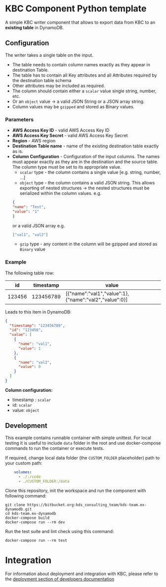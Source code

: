 # KBC Component Python template

A simple KBC writer component that allows to export data from KBC to an **existing table** in DynamoDB.


## Configuration

The writer takes a single table on the input.

- The table needs to contain column names exactly as they appear in destination Table.
- The table has to contain all Key attributes and all Attributes required by the destination table schema
- Other attributes may be included as required.
- The column should contain either a `scalar` value single string, number, etc. 
- Or an `object` value -> a valid JSON String or a JSON array string.
- Column values may be `gzipped` and stored as Binary values.


### Parameters

- **AWS Access Key ID** - valid AWS Access Key ID
- **AWS Access Key Secret** - valid AWS Access Key Secret
- **Region** - AWS region
- **Destination Table name** - name of the existing destination table exactly as is.
- **Column Configuration** - Configuration of the input columns. The names must appear exactly as they are in the destination and 
the source table. The column type must be set to its appropriate value. 
    - `scalar` type - the column contains a single value [e.g. string, number, ...]
    - `object` type - the column contains a valid JSON string. This allows exporting of nested structures -> 
the nested structures must be serialized within the column values. e.g. 
    ```json
    {
    "name": "Test",
    "value": "1"
    }
    ```
    or a valid JSON array e.g. 
    ```json
    ["val1", "val2"]
    ```
  - `gzip` type - any content in the column will be gzipped and stored as `Binary` value


### Example
 
The following table row:


| id       | timestamp | value                                                 |
|----------|-----------|-------------------------------------------------------|
| 123456 | 123456789  | [{"name":"val1","value":1},{"name":"val2","value":0}] |


Leads to this item in DynamoDB:

```json
{
  "timestamp": "123456789",
  "id": "123456",
  "value": [
    {
      "name": "val1",
      "value": 1
    },
    {
      "name": "val2",
      "value": 0
    }
  ]  
}
```

**Column configuration:**

- timestamp : `scalar`
- id: `scalar`
- value: `object` 
 
## Development
 
This example contains runnable container with simple unittest. For local testing it is useful to include `data` folder in the root
and use docker-compose commands to run the container or execute tests. 

If required, change local data folder (the `CUSTOM_FOLDER` placeholder) path to your custom path:
```yaml
    volumes:
      - ./:/code
      - ./CUSTOM_FOLDER:/data
```

Clone this repository, init the workspace and run the component with following command:

```
git clone https://bitbucket.org:kds_consulting_team/kds-team.ex-dynamodb.git
cd kds-team.ex-dynamodb
docker-compose build
docker-compose run --rm dev
```

Run the test suite and lint check using this command:

```
docker-compose run --rm test
```

# Integration

For information about deployment and integration with KBC, please refer to the [deployment section of developers documentation](https://developers.keboola.com/extend/component/deployment/) 